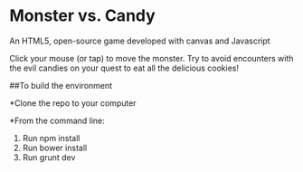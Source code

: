 # Monster vs. Candy
An HTML5, open-source game developed with canvas and Javascript

Click your mouse (or tap) to move the monster.
Try to avoid encounters with the evil candies on your quest to eat all the delicious cookies!

##To build the environment

*Clone the repo to your computer

*From the command line:
  1. Run npm install
  2. Run bower install
  3. Run grunt dev